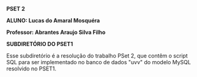 **PSET 2**

**ALUNO: Lucas do Amaral Mosquéra**

**Professor: Abrantes Araujo Silva Filho**

**SUBDIRETÓRIO DO PSET1**

  Esse subdiretório é a resolução do trabalho PSet 2, que contêm o script SQL para ser implementado no banco de dados "uvv" do modelo MySQL resolvido no PSET1.
